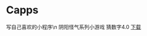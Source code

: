 # Capps
写自己喜欢的小程序\n
阴阳怪气系列小游戏
猜数字4.0 [下载](https://github.com/Lutio0215/Capps/raw/master/apps/%E7%8C%9C%E6%95%B0%E5%AD%97/%E9%98%B4%E9%98%B3%E7%8C%9C%E6%95%B0%E5%AD%974.0.exe)
